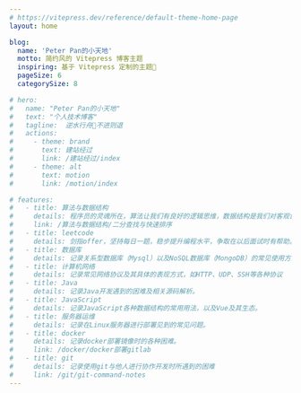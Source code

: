 ```yaml
---
# https://vitepress.dev/reference/default-theme-home-page
layout: home

blog:
  name: 'Peter Pan的小天地'
  motto: 简约风的 Vitepress 博客主题
  inspiring: 基于 Vitepress 定制的主题🎨
  pageSize: 6
  categorySize: 8

# hero:
#   name: "Peter Pan的小天地"
#   text: "个人技术博客"
#   tagline:  逆水行舟🌈不进则退
#   actions:
#     - theme: brand
#       text: 建站经过
#       link: /建站经过/index
#     - theme: alt
#       text: motion
#       link: /motion/index

# features:
#   - title: 算法与数据结构
#     details: 程序员的灵魂所在，算法让我们有良好的逻辑思维，数据结构是我们对客观世界的抽象表示。
#     link: /算法与数据结构/二分查找与快速排序
#   - title: leetcode
#     details: 剑指offer，坚持每日一题，稳步提升编程水平，争取在以后面试时有帮助。
#   - title: 数据库
#     details: 记录关系型数据库（Mysql）以及NoSQL数据库（MongoDB）的常见使用方式。
#   - title: 计算机网络
#     details: 记录常见网络协议及其具体的表现方式，如HTTP、UDP、SSH等各种协议
#   - title: Java
#     details: 记录Java开发遇到的困难及相关源码解析。
#   - title: JavaScript
#     details: 记录JavaScript各种数据结构的常用用法，以及Vue及其生态。
#   - title: 服务器运维
#     details: 记录在Linux服务器进行部署见到的常见问题。
#   - title: docker
#     details: 记录docker部署镜像时的各种困难。
#     link: /docker/docker部署gitlab
#   - title: git
#     details: 记录使用git与他人进行协作开发时所遇到的困难
#     link: /git/git-command-notes
---
```


